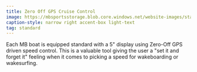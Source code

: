 ```yaml
---
title: Zero Off GPS Cruise Control
image: https://mbsportsstorage.blob.core.windows.net/website-images/standards/billet-dash.jpg
caption-style: narrow right accent-box light-text
tag: standard
---
```

Each MB boat is equipped standard with a 5" display using Zero-Off GPS driven speed control.  This is a valuable tool giving the user a "set it and forget it" feeling when it comes to picking a speed for wakeboarding or wakesurfing.

